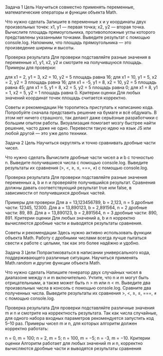 Задача 1
Цель
Научиться совместно применять переменные, математические операторы и функции объекта Math.

Что нужно сделать
Запишите в переменные x и y координаты двух произвольных точек: x1, y1 — первая точка; x2, y2 — вторая точка. Вычислите площадь прямоугольника, противоположные углы которого представлены указанными точками. Выведите результат с помощью console.log. Напомним, что площадь прямоугольника — это произведение ширины и высоты.

Проверка результата
Для проверки подставляйте разные значения в переменные x1, y1, x2, y2 и смотрите на получившуюся площадь. Примеры для проверки:

для x1 = 2, y1 = 3, x2 = 10, y2 = 5 площадь равна 16;
для x1 = 10, y1 = 5, x2 = 2, y2 = 3 площадь равна 16;
для x1 = -5, y1 = 8, x2 = 10, y2 = 5 площадь равна 45;
для x1 = 5, y1 = 8, x2 = 5, y2 = 5 площадь равна 0;
для x1 = 8, y1 = 1, x2 = 5, y2 = 1 площадь равна 0.
Критерии оценки
Для любых значений координат точек площадь считается корректно.

Советы и рекомендации
Не торопитесь приступать к написанию кода. Попробуйте сначала представить решение на бумаге и всё обдумать. В этом нет ничего страшного, так делают даже серьёзные разработчики с большим опытом работы. Визуализация помогает мозгу быстрее найти решение, часто даже не одно. Перевести такую идею на язык JS или любой другой — это уже дело техники.


Задача 2
Цель
Научиться округлять и точно сравнивать дробные части чисел.

Что нужно сделать
Вычислите дробные части чисел a и b с точностью n. Выведите получившиеся числа с помощью console.log. Выведите результаты их сравнения (>, <, ≥, ≤, ===, ≠) с помощью console.log.

Проверка результата
Для проверки подставляйте разные значения переменных a, b и n и проверяйте получившийся результат. Сравнения должны давать соответствующий результат true или false, в зависимости от получившихся дробных частей.

Примеры для проверки
Для a = 13,123456789, b = 2,123, n = 5 дробные части: 12345, 12300.
Для a = 13,890123, b = 2,891564, n = 2 дробные части: 89, 89.
Для a = 13,890123, b = 2,891564, n = 3 дробные части: 890, 891.
Критерии оценки
Для любых значений a, b и n корректно вычисляются дробные части и выводятся результаты сравнения.

Советы и рекомендации
Здесь нужно активно использовать функции объекта Math. Работу с дробными числами всегда лучше пытаться свести к работе с целыми, так как это более надёжно и удобно.


Задача 3
Цели
Попрактиковаться в написании универсального кода, поддерживающего различные ситуации. Научиться применять Math.random и другие функции объекта Math.

Что нужно сделать
Напишите генератор двух случайных чисел в диапазоне между n и m включительно. Учтите, что n и m могут быть отрицательными, а также может быть n > m или n < m.
Выведите два произвольных числа в консоль с помощью console.log.
Сравните два полученных числа. Выведите результаты их сравнения >, <, ≥, ≤, ===, ≠ с помощью console.log.


Проверка результата
Для проверки подставляйте различные значения m и n и смотрите на корректность результата. Так как числа случайные, для одного набора входных параметров рекомендуется запустить код 5–10 раз. Примеры чисел m и n, для которых алгоритм должен корректно работать:

n = 0, m = 100;
n = 2, m = 5;
n = 100, m = −5;
n = -3, m = −10.
Критерии оценки
Алгоритм работает для любых значений m и n, корректно вычисляются дробные части и выводятся результаты сравнения
